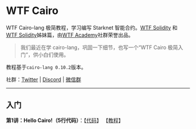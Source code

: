 # WTF Cairo
WTF Cairo-lang 极简教程，学习编写 Starknet 智能合约。[WTF Solidity](https://github.com/AmazingAng/WTFSolidity) 和 [WTF Solidity](https://github.com/AmazingAng/WTFSolidity)姊妹篇，由[WTF Academy](https://wtf.academy)社群荣誉出品。

> 我们最近在学 cairo-lang，巩固一下细节，也写一个“WTF Cairo 极简入门”，供小白们使用。

教程基于`cairo-lang 0.10.2`版本。

社群：[Twitter](https://twitter.com/wtfacademy_) | [Discord](https://discord.gg/5akcruXrsk) | [微信群](https://docs.google.com/forms/d/e/1FAIpQLSe4KGT8Sh6sJ7hedQRuIYirOoZK_85miz3dw7vA1-YjodgJ-A/viewform)

---

## 入门
**第1讲：Hello Cairo!（5行代码）**：【[代码](https://github.com/WTFAcademy/WTF-Cairo/blob/main/01_HelloCairo)】 【[教程](https://github.com/WTFAcademy/WTF-Cairo/blob/main/01_HelloCairo/readme.md)】
